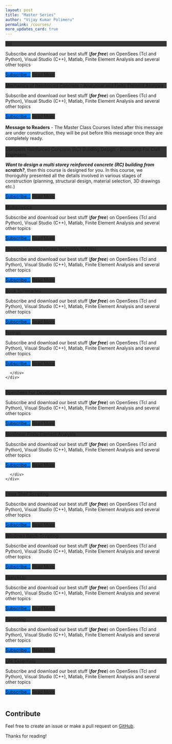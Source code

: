 ```yaml
---
layout: post
title: "Master Series"
author: "Vijay Kumar Polimeru"
permalink: /courses/
more_updates_card: true
---
```


<!--

<link rel="stylesheet" href="https://stackpath.bootstrapcdn.com/bootstrap/4.2.1/css/bootstrap.min.css" integrity="sha384-GJzZqFGwb1QTTN6wy59ffF1BuGJpLSa9DkKMp0DgiMDm4iYMj70gZWKYbI706tWS" crossorigin="anonymous">

-->

<link rel="stylesheet" href="{{ "/assets/css4.1/bootstrapcustom.min.css" crossorigin="anonymous" | relative_url }}">


<div class="bootstrapiso">
	<div class="card">
	  <div class="card-header text-white" style="background-color: #343434;">
		Tcl
	  </div>
	  <div class="card-body">
		<p class="card-text"> Subscribe and download our best stuff (<i><b>for free</b></i>) on OpenSees (Tcl and Python), Visual Studio (C++), Matlab, Finite Element Analysis and several other topics</p>
		<a href="https://docs.google.com/forms/d/e/1FAIpQLScURIzUxvb4tjywGFZYxrp8w1ZcwOQbXmStFpTe6P19d6_RHA/viewform" class="btn btn-primary float-right mr-1 mt-1 mb-1" style="background-color: #007bff; border-color:#007bff;">Subscribe...</a>
     	<a href="{{ "/Learn-Tcl-Programming-from-Scratch/" | relative_url }}" class="btn btn-primary float-right mr-1 mt-1 mb-1" style="background-color: #343434; border-color:#343434;">Read More</a>
	  </div>
	</div>
</div>

<br>

<div class="bootstrapiso">
	<div class="card">
	  <div class="card-header text-white" style="background-color: #343434;">
		Mechanics of Reinforced Concrete - Analytical and Finite Element Analysis
	  </div>
	  <div class="card-body">
		<p class="card-text"> Subscribe and download our best stuff (<i><b>for free</b></i>) on OpenSees (Tcl and Python), Visual Studio (C++), Matlab, Finite Element Analysis and several other topics</p>
		<a href="https://docs.google.com/forms/d/e/1FAIpQLScURIzUxvb4tjywGFZYxrp8w1ZcwOQbXmStFpTe6P19d6_RHA/viewform" class="btn btn-primary float-right mr-1 mt-1 mb-1" style="background-color: #007bff; border-color:#007bff;">Subscribe...</a>
     	<a href="{{ "/mechanics-of-rcc/" | relative_url }}" class="btn btn-primary float-right mr-1 mt-1 mb-1" style="background-color: #343434; border-color:#343434;">Read More</a>
	  </div>
	</div>
</div>

<br>


<div class="bootstrapiso">
<div class="alert alert-primary" role="alert">
	<b>Message to Readers</b> - The Master Class Courses listed after this message are under construction, 
	they will be put before this message once they are completely ready. 
</div>
</div>


<br>


<div class="bootstrapiso">
	<div class="card">
	  <div class="card-header text-white" style="background-color: #343434;">
		Complete Reinforced Concrete (RC) Building Design - Bootcamp For Civil Engineers
	  </div>
	  <div class="card-body">
		<p class="card-text"> <i><b>Want to design a multi storey reinforced concrete (RC) building from scratch?</b></i>, then this course is designed for you. In this course, we 
                              thoroguhly presented all the details involved in various stages of construction (planning, structural design, material selection, 3D drawings etc.)</p>
		<a href="https://docs.google.com/forms/d/e/1FAIpQLScURIzUxvb4tjywGFZYxrp8w1ZcwOQbXmStFpTe6P19d6_RHA/viewform" class="btn btn-primary float-right mr-1 mt-1 mb-1" style="background-color: #007bff; border-color:#007bff;">Subscribe...</a>
     	<a href="{{ "/rc-building-design/" | relative_url }}" class="btn btn-primary float-right mr-1 mt-1 mb-1" style="background-color: #343434; border-color:#343434;">Read More</a>
	  </div>
	</div>
</div>

<br>



<div class="bootstrapiso">
	<div class="card">
	  <div class="card-header text-white" style="background-color: #343434;">
		Multiphysics
	  </div>
	  <div class="card-body">
		<p class="card-text"> Subscribe and download our best stuff (<i><b>for free</b></i>) on OpenSees (Tcl and Python), Visual Studio (C++), Matlab, Finite Element Analysis and several other topics</p>
		<a href="https://docs.google.com/forms/d/e/1FAIpQLScURIzUxvb4tjywGFZYxrp8w1ZcwOQbXmStFpTe6P19d6_RHA/viewform" class="btn btn-primary float-right mr-1 mt-1 mb-1" style="background-color: #007bff; border-color:#007bff;">Subscribe...</a>
     	<a href="{{ "/book-summaries-overview/" | relative_url }}" class="btn btn-primary float-right mr-1 mt-1 mb-1" style="background-color: #343434; border-color:#343434;">Read More</a>
	  </div>
	</div>
</div>


<br>

<div class="bootstrapiso">
	<div class="card">
	  <div class="card-header text-white" style="background-color: #343434;">
		Physics Informed Neural Networks (PINNs)
	  </div>
	  <div class="card-body">
		<p class="card-text"> Subscribe and download our best stuff (<i><b>for free</b></i>) on OpenSees (Tcl and Python), Visual Studio (C++), Matlab, Finite Element Analysis and several other topics</p>
		<a href="https://docs.google.com/forms/d/e/1FAIpQLScURIzUxvb4tjywGFZYxrp8w1ZcwOQbXmStFpTe6P19d6_RHA/viewform" class="btn btn-primary float-right mr-1 mt-1 mb-1" style="background-color: #007bff; border-color:#007bff;">Subscribe...</a>
     	<a href="{{ "/book-summaries-overview/" | relative_url }}" class="btn btn-primary float-right mr-1 mt-1 mb-1" style="background-color: #343434; border-color:#343434;">Read More</a>
	  </div>
	</div>
</div>




<br>


<div class="bootstrapiso">
	<div class="card">
	  <div class="card-header text-white" style="background-color: #343434;">
		Book Summaries
	  </div>
	  <div class="card-body">
		<p class="card-text"> Subscribe and download our best stuff (<i><b>for free</b></i>) on OpenSees (Tcl and Python), Visual Studio (C++), Matlab, Finite Element Analysis and several other topics</p>
		<a href="https://docs.google.com/forms/d/e/1FAIpQLScURIzUxvb4tjywGFZYxrp8w1ZcwOQbXmStFpTe6P19d6_RHA/viewform" class="btn btn-primary float-right mr-1 mt-1 mb-1" style="background-color: #007bff; border-color:#007bff;">Subscribe...</a>
     	<a href="{{ "/book-summaries-overview/" | relative_url }}" class="btn btn-primary float-right mr-1 mt-1 mb-1" style="background-color: #343434; border-color:#343434;">Read More</a>
	  </div>
	</div>
</div>


<br>

<div class="bootstrapiso">
	<div class="card">
	  <div class="card-header text-white" style="background-color: #343434;">
		Fortran
	  </div>
	  <div class="card-body">
		<p class="card-text"> Subscribe and download our best stuff (<i><b>for free</b></i>) on OpenSees (Tcl and Python), Visual Studio (C++), Matlab, Finite Element Analysis and several other topics</p>
		<a href="https://docs.google.com/forms/d/e/1FAIpQLScURIzUxvb4tjywGFZYxrp8w1ZcwOQbXmStFpTe6P19d6_RHA/viewform" class="btn btn-primary float-right mr-1 mt-1 mb-1" style="background-color: #007bff; border-color:#007bff;">Subscribe...</a>
		<a href="{{ "/Learn-Fortran-Programming-from-Scratch/" | relative_url }}" class="btn btn-primary float-right mr-1 mt-1 mb-1" style="background-color: #343434; border-color:#343434;">Read More</a>
		
	  </div>
	</div>
</div>

<br>

<div class="bootstrapiso">
	<div class="card">
	  <div class="card-header text-white" style="background-color: #343434;">
		OpenSees For Developers
	  </div>
	  <div class="card-body">
		<p class="card-text"> Subscribe and download our best stuff (<i><b>for free</b></i>) on OpenSees (Tcl and Python), Visual Studio (C++), Matlab, Finite Element Analysis and several other topics</p>
		<a href="https://docs.google.com/forms/d/e/1FAIpQLScURIzUxvb4tjywGFZYxrp8w1ZcwOQbXmStFpTe6P19d6_RHA/viewform" class="btn btn-primary float-right mr-1 mt-1 mb-1" style="background-color: #007bff; border-color:#007bff;">Subscribe...</a>
     	<a href="{{ "/Learn-Tcl-Programming-from-Scratch/" | relative_url }}" class="btn btn-primary float-right mr-1 mt-1 mb-1" style="background-color: #343434; border-color:#343434;">Read More</a>
	  </div>
	</div>
</div>

<br>

<div class="bootstrapiso">
	<div class="card">
	  <div class="card-header text-white" style="background-color: #343434;">
		Nonlinear Finite Element Analysis
	  </div>
	  <div class="card-body">
		<p class="card-text"> Subscribe and download our best stuff (<i><b>for free</b></i>) on OpenSees (Tcl and Python), Visual Studio (C++), Matlab, Finite Element Analysis and several other topics</p>
		<a href="https://docs.google.com/forms/d/e/1FAIpQLScURIzUxvb4tjywGFZYxrp8w1ZcwOQbXmStFpTe6P19d6_RHA/viewform" class="btn btn-primary float-right mr-1 mt-1 mb-1" style="background-color: #007bff; border-color:#007bff;">Subscribe...</a>
		<a href="{{ "/nlfea-introduction/" | relative_url }}" class="btn btn-primary float-right mr-1 mt-1 mb-1" style="background-color: #343434; border-color:#343434;">Read More</a>
		
	  </div>
	</div>
</div>

<br>

<div class="bootstrapiso">
	<div class="card">
	  <div class="card-header text-white" style="background-color: #343434;">
		Linux Shell Scripting
	  </div>
	  <div class="card-body">
		<p class="card-text"> Subscribe and download our best stuff (<i><b>for free</b></i>) on OpenSees (Tcl and Python), Visual Studio (C++), Matlab, Finite Element Analysis and several other topics</p>
		<a href="https://docs.google.com/forms/d/e/1FAIpQLScURIzUxvb4tjywGFZYxrp8w1ZcwOQbXmStFpTe6P19d6_RHA/viewform" class="btn btn-primary float-right mr-1 mt-1 mb-1" style="background-color: #007bff; border-color:#007bff;">Subscribe...</a>
     	<a href="{{ "/Learn-Tcl-Programming-from-Scratch/" | relative_url }}" class="btn btn-primary float-right mr-1 mt-1 mb-1" style="background-color: #343434; border-color:#343434;">Read More</a>
	  </div>
	</div>
</div>

<br>

<div class="bootstrapiso">
	<div class="card">
	  <div class="card-header text-white" style="background-color: #343434;">
		Windows Batch Scripting
	  </div>
	  <div class="card-body">
		<p class="card-text"> Subscribe and download our best stuff (<i><b>for free</b></i>) on OpenSees (Tcl and Python), Visual Studio (C++), Matlab, Finite Element Analysis and several other topics</p>
		<a href="https://docs.google.com/forms/d/e/1FAIpQLScURIzUxvb4tjywGFZYxrp8w1ZcwOQbXmStFpTe6P19d6_RHA/viewform" class="btn btn-primary float-right mr-1 mt-1 mb-1" style="background-color: #007bff; border-color:#007bff;">Subscribe...</a>
     	<a href="{{ "/Learn-Tcl-Programming-from-Scratch/" | relative_url }}" class="btn btn-primary float-right mr-1 mt-1 mb-1" style="background-color: #343434; border-color:#343434;">Read More</a>
	  </div>
	</div>
</div>

<br>

<div class="bootstrapiso">
	<div class="card">
	  <div class="card-header text-white" style="background-color: #343434;">
		SketchUp
	  </div>
	  <div class="card-body">
		<p class="card-text"> Subscribe and download our best stuff (<i><b>for free</b></i>) on OpenSees (Tcl and Python), Visual Studio (C++), Matlab, Finite Element Analysis and several other topics</p>
		<a href="https://docs.google.com/forms/d/e/1FAIpQLScURIzUxvb4tjywGFZYxrp8w1ZcwOQbXmStFpTe6P19d6_RHA/viewform" class="btn btn-primary float-right mr-1 mt-1 mb-1" style="background-color: #007bff; border-color:#007bff;">Subscribe...</a>
     	<a href="{{ "/Learn-Tcl-Programming-from-Scratch/" | relative_url }}" class="btn btn-primary float-right mr-1 mt-1 mb-1" style="background-color: #343434; border-color:#343434;">Read More</a>
	  </div>
	</div>
</div>



<br>

<div class="bootstrapiso">
	<div class="card">
	  <div class="card-header text-white" style="background-color: #343434;">
		Parenting
	  </div>
	  <div class="card-body">
		<p class="card-text"> Subscribe and download our best stuff (<i><b>for free</b></i>) on OpenSees (Tcl and Python), Visual Studio (C++), Matlab, Finite Element Analysis and several other topics</p>
		<a href="https://docs.google.com/forms/d/e/1FAIpQLScURIzUxvb4tjywGFZYxrp8w1ZcwOQbXmStFpTe6P19d6_RHA/viewform" class="btn btn-primary float-right mr-1 mt-1 mb-1" style="background-color: #007bff; border-color:#007bff;">Subscribe...</a>
     	<a href="{{ "/home-construction-essentials/" | relative_url }}" class="btn btn-primary float-right mr-1 mt-1 mb-1" style="background-color: #343434; border-color:#343434;">Read More</a>
	  </div>
	</div>
</div>

<br>

<div class="bootstrapiso">
	<div class="card">
	  <div class="card-header text-white" style="background-color: #343434;">
		Life Essentials
	  </div>
	  <div class="card-body">
		<p class="card-text"> Subscribe and download our best stuff (<i><b>for free</b></i>) on OpenSees (Tcl and Python), Visual Studio (C++), Matlab, Finite Element Analysis and several other topics</p>
		<a href="https://docs.google.com/forms/d/e/1FAIpQLScURIzUxvb4tjywGFZYxrp8w1ZcwOQbXmStFpTe6P19d6_RHA/viewform" class="btn btn-primary float-right mr-1 mt-1 mb-1" style="background-color: #007bff; border-color:#007bff;">Subscribe...</a>
     	<a href="{{ "/life-essentials/" | relative_url }}" class="btn btn-primary float-right mr-1 mt-1 mb-1" style="background-color: #343434; border-color:#343434;">Read More</a>
	  </div>
	</div>
</div>

<br>

## Contribute
Feel free to create an issue or make a pull request on [GitHub](https://github.com/vijaypolimeru.github.io).

Thanks for reading!
